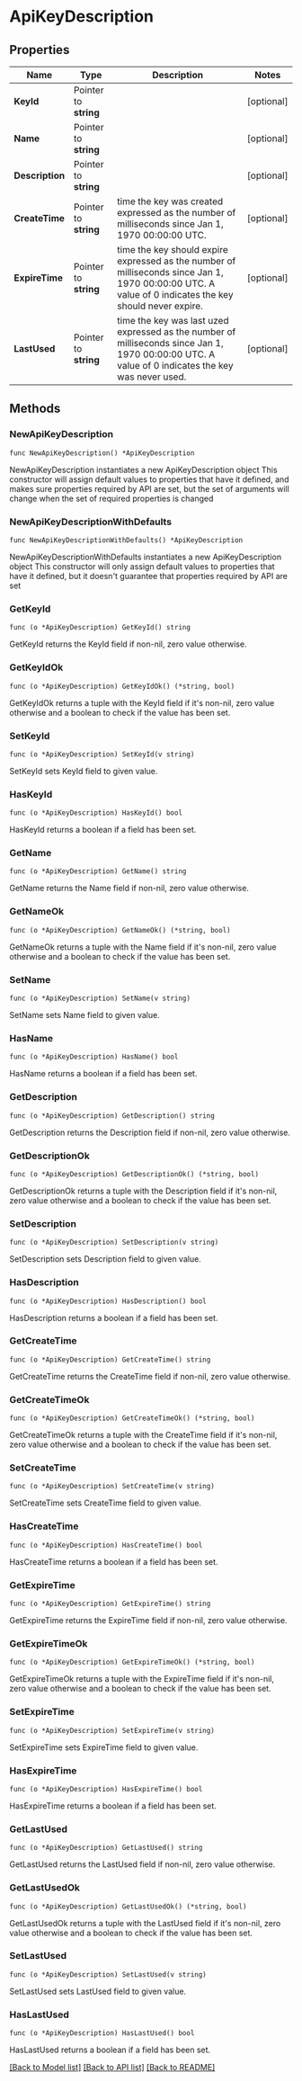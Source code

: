 # ApiKeyDescription

## Properties

Name | Type | Description | Notes
------------ | ------------- | ------------- | -------------
**KeyId** | Pointer to **string** |  | [optional] 
**Name** | Pointer to **string** |  | [optional] 
**Description** | Pointer to **string** |  | [optional] 
**CreateTime** | Pointer to **string** | time the key was created expressed as the number of milliseconds since Jan 1, 1970 00:00:00 UTC. | [optional] 
**ExpireTime** | Pointer to **string** | time the key should expire expressed as the number of milliseconds since Jan 1, 1970 00:00:00 UTC. A value of 0 indicates the key should never expire. | [optional] 
**LastUsed** | Pointer to **string** | time the key was last uzed expressed as the number of milliseconds since Jan 1, 1970 00:00:00 UTC. A value of 0 indicates the key was never used. | [optional] 

## Methods

### NewApiKeyDescription

`func NewApiKeyDescription() *ApiKeyDescription`

NewApiKeyDescription instantiates a new ApiKeyDescription object
This constructor will assign default values to properties that have it defined,
and makes sure properties required by API are set, but the set of arguments
will change when the set of required properties is changed

### NewApiKeyDescriptionWithDefaults

`func NewApiKeyDescriptionWithDefaults() *ApiKeyDescription`

NewApiKeyDescriptionWithDefaults instantiates a new ApiKeyDescription object
This constructor will only assign default values to properties that have it defined,
but it doesn't guarantee that properties required by API are set

### GetKeyId

`func (o *ApiKeyDescription) GetKeyId() string`

GetKeyId returns the KeyId field if non-nil, zero value otherwise.

### GetKeyIdOk

`func (o *ApiKeyDescription) GetKeyIdOk() (*string, bool)`

GetKeyIdOk returns a tuple with the KeyId field if it's non-nil, zero value otherwise
and a boolean to check if the value has been set.

### SetKeyId

`func (o *ApiKeyDescription) SetKeyId(v string)`

SetKeyId sets KeyId field to given value.

### HasKeyId

`func (o *ApiKeyDescription) HasKeyId() bool`

HasKeyId returns a boolean if a field has been set.

### GetName

`func (o *ApiKeyDescription) GetName() string`

GetName returns the Name field if non-nil, zero value otherwise.

### GetNameOk

`func (o *ApiKeyDescription) GetNameOk() (*string, bool)`

GetNameOk returns a tuple with the Name field if it's non-nil, zero value otherwise
and a boolean to check if the value has been set.

### SetName

`func (o *ApiKeyDescription) SetName(v string)`

SetName sets Name field to given value.

### HasName

`func (o *ApiKeyDescription) HasName() bool`

HasName returns a boolean if a field has been set.

### GetDescription

`func (o *ApiKeyDescription) GetDescription() string`

GetDescription returns the Description field if non-nil, zero value otherwise.

### GetDescriptionOk

`func (o *ApiKeyDescription) GetDescriptionOk() (*string, bool)`

GetDescriptionOk returns a tuple with the Description field if it's non-nil, zero value otherwise
and a boolean to check if the value has been set.

### SetDescription

`func (o *ApiKeyDescription) SetDescription(v string)`

SetDescription sets Description field to given value.

### HasDescription

`func (o *ApiKeyDescription) HasDescription() bool`

HasDescription returns a boolean if a field has been set.

### GetCreateTime

`func (o *ApiKeyDescription) GetCreateTime() string`

GetCreateTime returns the CreateTime field if non-nil, zero value otherwise.

### GetCreateTimeOk

`func (o *ApiKeyDescription) GetCreateTimeOk() (*string, bool)`

GetCreateTimeOk returns a tuple with the CreateTime field if it's non-nil, zero value otherwise
and a boolean to check if the value has been set.

### SetCreateTime

`func (o *ApiKeyDescription) SetCreateTime(v string)`

SetCreateTime sets CreateTime field to given value.

### HasCreateTime

`func (o *ApiKeyDescription) HasCreateTime() bool`

HasCreateTime returns a boolean if a field has been set.

### GetExpireTime

`func (o *ApiKeyDescription) GetExpireTime() string`

GetExpireTime returns the ExpireTime field if non-nil, zero value otherwise.

### GetExpireTimeOk

`func (o *ApiKeyDescription) GetExpireTimeOk() (*string, bool)`

GetExpireTimeOk returns a tuple with the ExpireTime field if it's non-nil, zero value otherwise
and a boolean to check if the value has been set.

### SetExpireTime

`func (o *ApiKeyDescription) SetExpireTime(v string)`

SetExpireTime sets ExpireTime field to given value.

### HasExpireTime

`func (o *ApiKeyDescription) HasExpireTime() bool`

HasExpireTime returns a boolean if a field has been set.

### GetLastUsed

`func (o *ApiKeyDescription) GetLastUsed() string`

GetLastUsed returns the LastUsed field if non-nil, zero value otherwise.

### GetLastUsedOk

`func (o *ApiKeyDescription) GetLastUsedOk() (*string, bool)`

GetLastUsedOk returns a tuple with the LastUsed field if it's non-nil, zero value otherwise
and a boolean to check if the value has been set.

### SetLastUsed

`func (o *ApiKeyDescription) SetLastUsed(v string)`

SetLastUsed sets LastUsed field to given value.

### HasLastUsed

`func (o *ApiKeyDescription) HasLastUsed() bool`

HasLastUsed returns a boolean if a field has been set.


[[Back to Model list]](../README.md#documentation-for-models) [[Back to API list]](../README.md#documentation-for-api-endpoints) [[Back to README]](../README.md)


